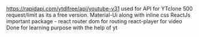  https://rapidapi.com/ytdlfree/api/youtube-v31 used for API for YTclone 500 request/limit as its a free version.
 Material-Ui along with inline css
 ReactJs important package - react router dom for routing react-player for video 
Done for learning purpose with the help of yt
